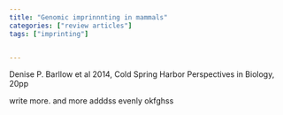 ```yaml
---
title: "Genomic imprinnnting in mammals"
categories: ["review articles"]
tags: ["imprinting"]


---
```


Denise P. Barllow et al 2014, Cold Spring Harbor Perspectives in Biology, 20pp

write more. and more adddss evenly okfghss